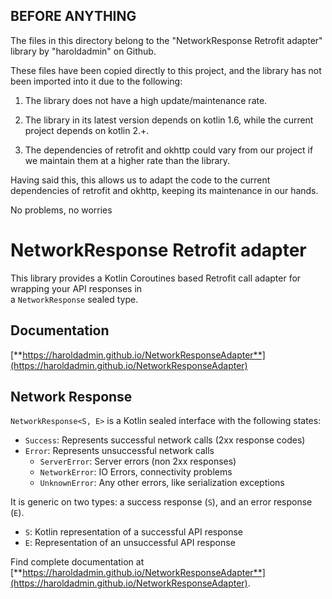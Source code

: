 ## BEFORE ANYTHING
The files in this directory belong to the "NetworkResponse Retrofit adapter" library by "haroldadmin" on Github.

These files have been copied directly to this project, and the library has not been imported into it due to the following:

1. The library does not have a high update/maintenance rate.

2. The library in its latest version depends on kotlin 1.6, while the current project depends on kotlin 2.+.

3. The dependencies of retrofit and okhttp could vary from our project if we maintain them at a higher rate than the library.

Having said this, this allows us to adapt the code to the current dependencies of retrofit and okhttp, keeping its maintenance in our hands.

No problems, no worries

# NetworkResponse Retrofit adapter
This library provides a Kotlin Coroutines based Retrofit call adapter for wrapping your API responses in  
a `NetworkResponse` sealed type.

## Documentation

[**https://haroldadmin.github.io/NetworkResponseAdapter**](https://haroldadmin.github.io/NetworkResponseAdapter)

## Network Response

`NetworkResponse<S, E>` is a Kotlin sealed interface with the following states:

- `Success`: Represents successful network calls (2xx response codes)
- `Error`: Represents unsuccessful network calls
  - `ServerError`: Server errors (non 2xx responses)
  - `NetworkError`: IO Errors, connectivity problems
  - `UnknownError`: Any other errors, like serialization exceptions

It is generic on two types: a success response (`S`), and an error response (`E`).

- `S`: Kotlin representation of a successful API response
- `E`: Representation of an unsuccessful API response

Find complete documentation at [**https://haroldadmin.github.io/NetworkResponseAdapter**](https://haroldadmin.github.io/NetworkResponseAdapter).